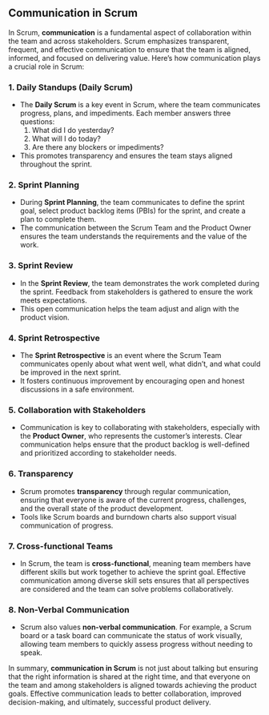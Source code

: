 ## Communication in Scrum

In Scrum, **communication** is a fundamental aspect of collaboration within the team and across stakeholders. Scrum emphasizes transparent, frequent, and effective communication to ensure that the team is aligned, informed, and focused on delivering value. Here’s how communication plays a crucial role in Scrum:

### 1. **Daily Standups (Daily Scrum)**
   - The **Daily Scrum** is a key event in Scrum, where the team communicates progress, plans, and impediments. Each member answers three questions:
     1. What did I do yesterday?
     2. What will I do today?
     3. Are there any blockers or impediments?
   - This promotes transparency and ensures the team stays aligned throughout the sprint.

### 2. **Sprint Planning**
   - During **Sprint Planning**, the team communicates to define the sprint goal, select product backlog items (PBIs) for the sprint, and create a plan to complete them.
   - The communication between the Scrum Team and the Product Owner ensures the team understands the requirements and the value of the work.

### 3. **Sprint Review**
   - In the **Sprint Review**, the team demonstrates the work completed during the sprint. Feedback from stakeholders is gathered to ensure the work meets expectations.
   - This open communication helps the team adjust and align with the product vision.

### 4. **Sprint Retrospective**
   - The **Sprint Retrospective** is an event where the Scrum Team communicates openly about what went well, what didn’t, and what could be improved in the next sprint.
   - It fosters continuous improvement by encouraging open and honest discussions in a safe environment.

### 5. **Collaboration with Stakeholders**
   - Communication is key to collaborating with stakeholders, especially with the **Product Owner**, who represents the customer’s interests. Clear communication helps ensure that the product backlog is well-defined and prioritized according to stakeholder needs.

### 6. **Transparency**
   - Scrum promotes **transparency** through regular communication, ensuring that everyone is aware of the current progress, challenges, and the overall state of the product development.
   - Tools like Scrum boards and burndown charts also support visual communication of progress.

### 7. **Cross-functional Teams**
   - In Scrum, the team is **cross-functional**, meaning team members have different skills but work together to achieve the sprint goal. Effective communication among diverse skill sets ensures that all perspectives are considered and the team can solve problems collaboratively.

### 8. **Non-Verbal Communication**
   - Scrum also values **non-verbal communication**. For example, a Scrum board or a task board can communicate the status of work visually, allowing team members to quickly assess progress without needing to speak.

In summary, **communication in Scrum** is not just about talking but ensuring that the right information is shared at the right time, and that everyone on the team and among stakeholders is aligned towards achieving the product goals. Effective communication leads to better collaboration, improved decision-making, and ultimately, successful product delivery.
